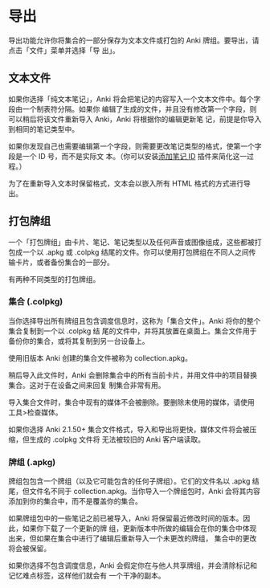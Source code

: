 # 导出

<!-- toc -->

导出功能允许你将集合的一部分保存为文本文件或打包的 Anki 牌组。要导出，请点击「文件」菜单并选择「导
出」。

## 文本文件

如果你选择「纯文本笔记」，Anki 将会把笔记的内容写入一个文本文件中。每个字段由一个制表符分隔。如果你
编辑了生成的文件，并且没有修改第一个字段，则可以稍后将该文件重新导入 Anki，Anki 将根据你的编辑更新笔
记，前提是你导入到相同的笔记类型中。

如果你发现自己也需要编辑第一个字段，则需要更改笔记类型的格式，使第一个字段是一个 ID 号，而不是实际文
本。（你可以安装[添加笔记 ID](https://ankiweb.net/shared/info/8897764) 插件来简化这一过程。）

为了在重新导入文本时保留格式，文本会以嵌入所有 HTML 格式的方式进行导出。

## 打包牌组

一个「打包牌组」由卡片、笔记、笔记类型以及任何声音或图像组成，这些都被打包成一个以 .apkg 或 .colpkg
结尾的文件。你可以使用打包牌组在不同人之间传输卡片，或者备份集合的一部分。

有两种不同类型的打包牌组。

### 集合 (.colpkg)

当你选择导出所有牌组且包含调度信息时，这称为「集合文件」。Anki 将你的整个集合复制到一个以 .colpkg 结
尾的文件中，并将其放置在桌面上。集合文件用于备份你的集合，或将其复制到另一台设备上。

使用旧版本 Anki 创建的集合文件被称为 collection.apkg。

稍后导入此文件时，Anki 会删除集合中的所有当前卡片，并用文件中的项目替换集合。这对于在设备之间来回复
制集合非常有用。

导入集合文件时，集合中现有的媒体不会被删除。要删除未使用的媒体，请使用 工具&gt;检查媒体。

如果你选择 Anki 2.1.50+ 集合文件格式，导入和导出将更快，媒体文件将会被压缩，但生成的 .colpkg 文件将
无法被较旧的 Anki 客户端读取。

### 牌组 (.apkg)

牌组包包含一个牌组（以及它可能包含的任何子牌组）。它们的文件名以 .apkg 结尾，但文件名不同于
collection.apkg。当你导入一个牌组包时，Anki 会将其内容添加到你的集合中，而不是覆盖你的集合。

如果牌组包中的一些笔记之前已被导入，Anki 将保留最近修改时间的版本。因此，如果你下载了一个更新的牌
组，更新版本中所做的编辑会在你的集合中体现出来，但如果在集合中进行了编辑后重新导入一个未更改的牌组，
集合中的更改将会被保留。

如果你选择不包含调度信息，Anki 会假定你在与他人共享牌组，并会清除标记和记忆难点标签，这样他们就会有
一个干净的副本。
